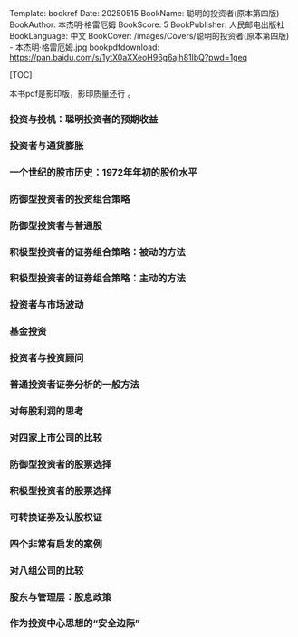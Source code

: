 Template: bookref
Date: 20250515
BookName: 聪明的投资者(原本第四版)
BookAuthor: 本杰明·格雷厄姆
BookScore: 5
BookPublisher: 人民邮电出版社
BookLanguage: 中文
BookCover: /images/Covers/聪明的投资者(原本第四版) - 本杰明·格雷厄姆.jpg
bookpdfdownload: https://pan.baidu.com/s/1ytX0aXXeoH96g6ajh81lbQ?pwd=1geq



[TOC]

本书pdf是影印版，影印质量还行 。



### 投资与投机：聪明投资者的预期收益
### 投资者与通货膨胀
### 一个世纪的股市历史：1972年年初的股价水平
### 防御型投资者的投资组合策略
### 防御型投资者与普通股
### 积极型投资者的证券组合策略：被动的方法
### 积极型投资者的证券组合策略：主动的方法
### 投资者与市场波动
### 基金投资
### 投资者与投资顾问
### 普通投资者证券分析的一般方法
### 对每股利润的思考
### 对四家上市公司的比较
### 防御型投资者的股票选择
### 积极型投资者的股票选择
### 可转换证券及认股权证
### 四个非常有启发的案例
### 对八组公司的比较
### 股东与管理层：股息政策
### 作为投资中心思想的“安全边际”